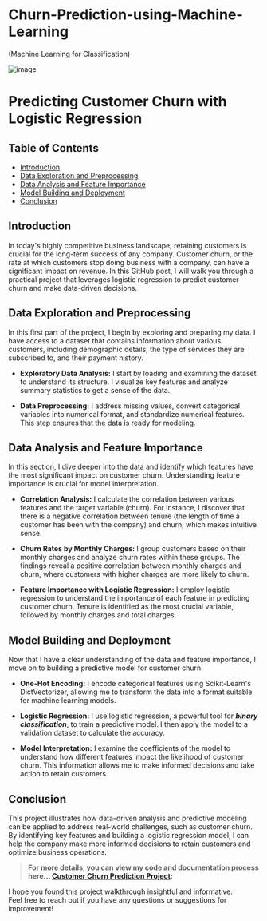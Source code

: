 # Churn-Prediction-using-Machine-Learning
(Machine Learning for Classification)

![image](https://github.com/ChidimmaIdika/Churn-Prediction-Project-using-Machine-Learning/assets/137975543/3e50ada6-97ce-475f-91c2-eee75b98be38)

# Predicting Customer Churn with Logistic Regression 

## Table of Contents

- [Introduction](#introduction)
- [Data Exploration and Preprocessing](#data-exploration-and-preprocessing)
- [Data Analysis and Feature Importance](#data-analysis-and-feature-importance)
- [Model Building and Deployment](#model-building-and-deployment)
- [Conclusion](#conclusion)


## Introduction
In today's highly competitive business landscape, retaining customers is crucial for the long-term success of any company. Customer churn, or the rate at which customers stop doing business with a company, can have a significant impact on revenue. In this GitHub post, I will walk you through a practical project that leverages logistic regression to predict customer churn and make data-driven decisions.

## Data Exploration and Preprocessing
In this first part of the project, I begin by exploring and preparing my data. I have access to a dataset that contains information about various customers, including demographic details, the type of services they are subscribed to, and their payment history.

- **Exploratory Data Analysis:** I start by loading and examining the dataset to understand its structure. I visualize key features and analyze summary statistics to get a sense of the data.

- **Data Preprocessing:** I address missing values, convert categorical variables into numerical format, and standardize numerical features. This step ensures that the data is ready for modeling.

## Data Analysis and Feature Importance
In this section, I dive deeper into the data and identify which features have the most significant impact on customer churn. Understanding feature importance is crucial for model interpretation.

- **Correlation Analysis:** I calculate the correlation between various features and the target variable (churn). For instance, I discover that there is a negative correlation between tenure (the length of time a customer has been with the company) and churn, which makes intuitive sense.

- **Churn Rates by Monthly Charges:** I group customers based on their monthly charges and analyze churn rates within these groups. The findings reveal a positive correlation between monthly charges and churn, where customers with higher charges are more likely to churn.

- **Feature Importance with Logistic Regression:** I employ logistic regression to understand the importance of each feature in predicting customer churn. Tenure is identified as the most crucial variable, followed by monthly charges and total charges.

## Model Building and Deployment
Now that I have a clear understanding of the data and feature importance, I move on to building a predictive model for customer churn.

- **One-Hot Encoding:** I encode categorical features using Scikit-Learn's DictVectorizer, allowing me to transform the data into a format suitable for machine learning models.

- **Logistic Regression:** I use logistic regression, a powerful tool for ***binary classification***, to train a predictive model. I then apply the model to a validation dataset to calculate the accuracy.

- **Model Interpretation:** I examine the coefficients of the model to understand how different features impact the likelihood of customer churn. This information allows me to make informed decisions and take action to retain customers.

## Conclusion
This project illustrates how data-driven analysis and predictive modeling can be applied to address real-world challenges, such as customer churn. By identifying key features and building a logistic regression model, I can help the company make more informed decisions to retain customers and optimize business operations.   


> **For more details, you can view my code and documentation process here... [Customer Churn Prediction Project](https://github.com/ChidimmaIdika/Churn-Prediction-Project-using-Machine-Learning.git):**      


I hope you found this project walkthrough insightful and informative.    
Feel free to reach out if you have any questions or suggestions for improvement!


